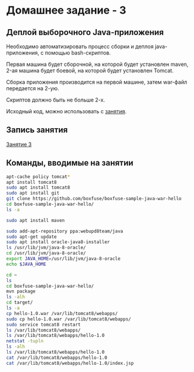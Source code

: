 # Домашнее задание - 3

## Деплой выборочного Java-приложения

Необходимо автоматизировать процесс сборки и деплоя java-приложения, с помощью bash-скриптов.

Первая машина будет сборочной, на которой будет установлен maven, 2-ая машина будет боевой, на которой будет установлен Tomcat.

Сборка приложения производится на первой машине, затем war-файл передается на 2-ую.

Скриптов должно быть не больше 2-х.

Исходный код, можно использовать с [занятия](https://github.com/boxfuse/boxfuse-sample-java-war-hello).

## Запись занятия

[Занятие 3](https://meet76231018.adobeconnect.com/prp15w00uakz/)

## Команды, вводимые на занятии

```Bash
apt-cache policy tomcat*
apt install tomcat8
sudo apt install tomcat8
sudo apt install git
git clone https://github.com/boxfuse/boxfuse-sample-java-war-hello
cd boxfuse-sample-java-war-hello/
ls -a

sudo apt install maven

sudo add-apt-repository ppa:webupd8team/java
sudo apt-get update
sudo apt install oracle-java8-installer 
ls /usr/lib/jvm/java-8-oracle/
cd /usr/lib/jvm/java-8-oracle/
export JAVA_HOME=/usr/lib/jvm/java-8-oracle
echo $JAVA_HOME

cd ~
ls
cd boxfuse-sample-java-war-hello/
mvn package
ls -alh
cd target/
ls -a
cp hello-1.0.war /var/lib/tomcat8/webapps/
sudo cp hello-1.0.war /var/lib/tomcat8/webapps/
sudo service tomcat8 restart
ls /var/lib/tomcat8/webapps/
ls /var/lib/tomcat8/webapps/hello-1.0
netstat -tupln
ls -alh
ls /var/lib/tomcat8/webapps/hello-1.0
cat /var/lib/tomcat8/webapps/hello-1.0
cat /var/lib/tomcat8/webapps/hello-1.0/index.jsp
```
